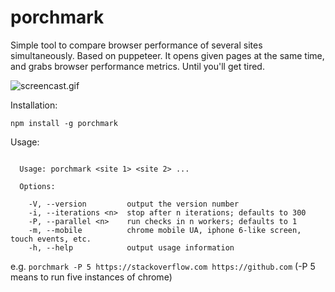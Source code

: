 # porchmark
Simple tool to compare browser performance of several sites simultaneously.
Based on puppeteer.
It opens given pages at the same time, and grabs browser performance metrics. Until you'll get tired.

![screencast.gif](https://s3.us-east-2.amazonaws.com/mcornholio-s3/porchmark-screencast.gif)

Installation:
```
npm install -g porchmark
```

Usage:
```

  Usage: porchmark <site 1> <site 2> ...

  Options:

    -V, --version         output the version number
    -i, --iterations <n>  stop after n iterations; defaults to 300
    -P, --parallel <n>    run checks in n workers; defaults to 1
    -m, --mobile          chrome mobile UA, iphone 6-like screen, touch events, etc.
    -h, --help            output usage information
```

e.g. `porchmark -P 5 https://stackoverflow.com https://github.com`
(-P 5 means to run five instances of chrome)
